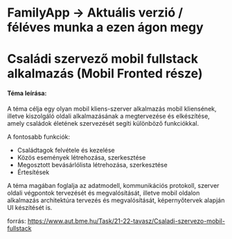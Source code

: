 # FamilyApp -> Aktuális verzió / féléves munka a ezen ágon megy

# **Családi szervező mobil fullstack alkalmazás (Mobil Fronted része)**

#### **Téma leírása:** 

A téma célja egy olyan mobil kliens-szerver alkalmazás mobil kliensének, illetve kiszolgáló oldali alkalmazásának a megtervezése és elkészítése, amely családok életének szervezését segíti különböző funkciókkal. 

A fontosabb funkciók:

- Családtagok felvétele és kezelése
- Közös események létrehozása, szerkesztése
- Megosztott bevásárlólista létrehozása, szerkesztése
- Értesítések

A téma magában foglalja az adatmodell, kommunikációs protokoll, szerver oldali végpontok tervezését és megvalósítását, illetve mobil oldalon alkalmazás architektúra tervezés és megvalósítását, képernyőtervek alapján UI készítését is.

forrás: https://www.aut.bme.hu/Task/21-22-tavasz/Csaladi-szervezo-mobil-fullstack
